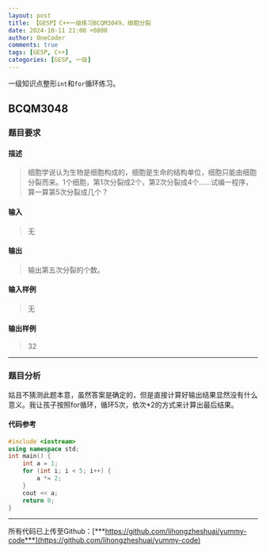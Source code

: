 ```yaml
---
layout: post
title: 【GESP】C++一级练习BCQM3049，细胞分裂
date: 2024-10-11 21:00 +0800
author: OneCoder
comments: true
tags: [GESP, C++]
categories: [GESP, 一级]
---
```

一级知识点整形`int`和`for`循环练习。

<!--more-->

## BCQM3048

### 题目要求

#### 描述

>细胞学说认为生物是细胞构成的，细胞是生命的结构单位，细胞只能由细胞分裂而来。1个细胞，第1次分裂成2个，第2次分裂成4个……试编一程序，算一算第5次分裂成几个？

#### 输入

>无

#### 输出

>输出第五次分裂的个数。

#### 输入样例

>无

#### 输出样例

>32

---

### 题目分析

姑且不猜测此题本意，虽然答案是确定的，但是直接计算好输出结果显然没有什么意义。我让孩子按照for循环，循环5次，依次*2的方式来计算出最后结果。

#### 代码参考

```cpp
#include <iostream>
using namespace std;
int main() {
    int a = 1;
    for (int i; i < 5; i++) {
        a *= 2;
    }
    cout << a;
    return 0;
}
```

---

所有代码已上传至Github：[***https://github.com/lihongzheshuai/yummy-code***](https://github.com/lihongzheshuai/yummy-code)
